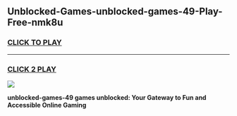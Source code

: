 
## Unblocked-Games-unblocked-games-49-Play-Free-nmk8u
<h3>
<a href="https://premium76.site?title=unblocked-games-49&ref=20A">CLICK TO PLAY</a></h3>
<hr>

<h3>
<a href="https://premium76.site?title=unblocked-games-49&ref=20A">CLICK 2 PLAY</a>
  
</h3>

<a href="https://premium76.site?title=unblocked-games-49&ref=20A"><img src="https://clearcache.store/games.png"></a>


**unblocked-games-49 games unblocked: Your Gateway to Fun and Accessible Online Gaming**
